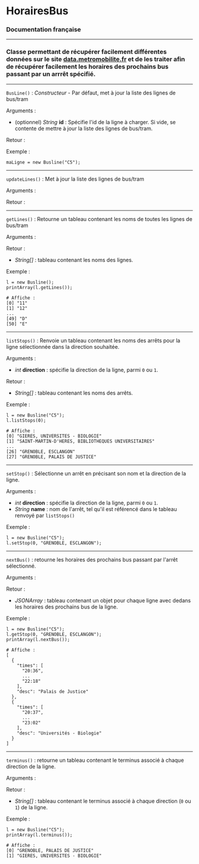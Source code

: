 # HorairesBus
### Documentation française

---

### Classe permettant de récupérer facilement différentes données sur le site [data.metromobilite.fr](https://data.metromobilite.fr) et de les traiter afin de récupérer facilement les horaires des prochains bus passant par un arrrêt spécifié.

---

`BusLine()` : _Constructeur_ - Par défaut, met à jour la liste des lignes de bus/tram

Arguments :
* (optionnel) _String_ __id__ : Spécifie l'id de la ligne à charger. Si vide, se contente de mettre à jour la liste des lignes de bus/tram.

Retour :

Exemple :
```
maLigne = new Busline("C5");
```

***
`updateLines()` : Met à jour la liste des lignes de bus/tram

Arguments :

Retour :

***
`getLines()` : Retourne un tableau contenant les noms de toutes les lignes de bus/tram

Arguments :

Retour :
* _String[]_ : tableau contenant les noms des lignes.

Exemple :
```
l = new Busline();
printArray(l.getLines());

# Affiche :
[0] "11"
[1] "12"
...
[49] "D"
[50] "E"
```

***
`listStops()` : Renvoie un tableau contenant les noms des arrêts pour la ligne sélectionnée dans la direction souhaitée.

Arguments :
* _int_ __direction__ : spécifie la direction de la ligne, parmi `0` ou `1`.

Retour :
* _String[]_ : tableau contenant les noms des arrêts.

Exemple :
```
l = new Busline("C5");
l.listStops(0);

# Affiche :
[0] "GIERES, UNIVERSITES - BIOLOGIE"
[1] "SAINT-MARTIN-D'HERES, BIBLIOTHEQUES UNIVERSITAIRES"
...
[26] "GRENOBLE, ESCLANGON"
[27] "GRENOBLE, PALAIS DE JUSTICE"
```

***
`setStop()` : Sélectionne un arrêt en précisant son nom et la direction de la ligne.

Arguments :
* _int_ __direction__ : spécifie la direction de la ligne, parmi `0` ou `1`.
* _String_ __name__ : nom de l'arrêt, tel qu'il est référencé dans le tableau renvoyé par `listStops()`


Exemple :
```
l = new Busline("C5");
l.setStop(0, "GRENOBLE, ESCLANGON");

```

***
`nextBus()` : retourne les horaires des prochains bus passant par l'arrêt sélectionné.

Arguments :

Retour :
* _JSONArray_ : tableau contenant un objet pour chaque ligne avec dedans les horaires des prochains bus de la ligne.

Exemple :
```
l = new Busline("C5");
l.getStop(0, "GRENOBLE, ESCLANGON");
printArray(l.nextBus());

# Affiche :
[
  {
    "times": [
      "20:36",
      ...
      "22:18"
    ],
    "desc": "Palais de Justice"
  },
  {
    "times": [
      "20:37",
      ...
      "23:02"
    ],
    "desc": "Universités - Biologie"
  }
]
```

***
`terminus()` : retourne un tableau contenant le terminus associé à chaque direction de la ligne.

Arguments :

Retour :
* _String[]_ : tableau contenant le terminus associé à chaque direction (`0` ou `1`) de la ligne.

Exemple :
```
l = new Busline("C5");
printArray(l.terminus());

# Affiche :
[0] "GRENOBLE, PALAIS DE JUSTICE"
[1] "GIERES, UNIVERSITES - BIOLOGIE"
```

